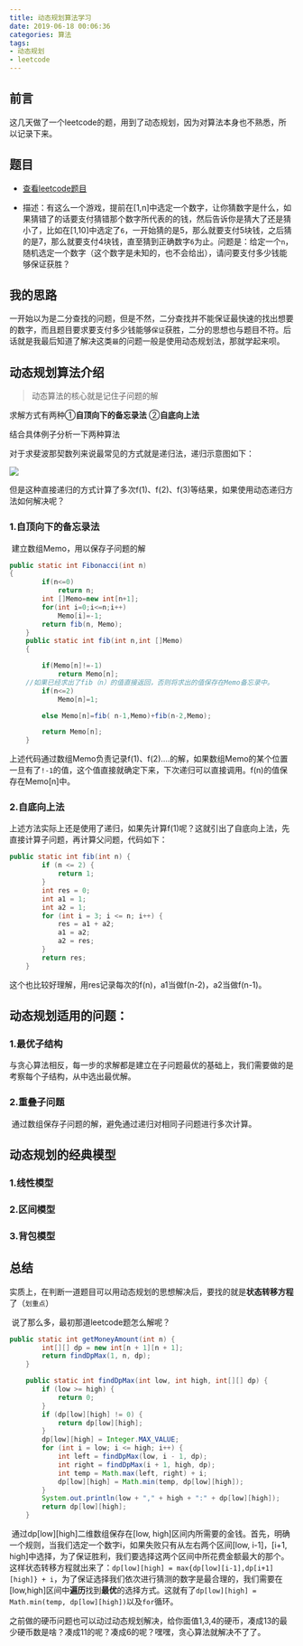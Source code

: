 ```yaml
---
title: 动态规划算法学习
date: 2019-06-18 00:06:36
categories: 算法
tags:
- 动态规划
- leetcode
---
```


## 前言

​	这几天做了一个leetcode的题，用到了动态规划，因为对算法本身也不熟悉，所以记录下来。

## 题目

- [查看leetcode题目](<https://leetcode.com/problems/guess-number-higher-or-lower-ii/>)

- 描述：有这么一个游戏，提前在[1,n]中选定一个数字，让你猜数字是什么，如果猜错了的话要支付猜错那个数字所代表的的钱，然后告诉你是猜大了还是猜小了，比如在[1,10]中选定了`6`，一开始猜的是5，那么就要支付5块钱，之后猜的是7，那么就要支付4块钱，直至猜到正确数字`6`为止。问题是：给定一个`n`，随机选定一个数字（这个数字是未知的，也不会给出），请问要支付多少钱能够保证获胜？

## 我的思路

​	一开始以为是二分查找的问题，但是不然，二分查找并不能保证最快速的找出想要的数字，而且题目要求要支付多少钱能够`保证`获胜，二分的思想也与题目不符。后话就是我最后知道了解决这类`最`的问题一般是使用动态规划法，那就学起来呗。

## 动态规划算法介绍

> 动态算法的核心就是记住子问题的解

求解方式有两种①**自顶向下的备忘录法**   ②**自底向上法**

结合具体例子分析一下两种算法

对于求斐波那契数列来说最常见的方式就是递归法，递归示意图如下：

![](http://ptab4lsol.bkt.clouddn.com/fibdiagram.jpg)

​	       但是这种直接递归的方式计算了多次f(1)、f(2)、f(3)等结果，如果使用动态递归方法如何解决呢？

### 1.自顶向下的备忘录法

​	建立数组Memo，用以保存子问题的解

```java
public static int Fibonacci(int n)
{
        if(n<=0)
            return n;
        int []Memo=new int[n+1];        
        for(int i=0;i<=n;i++)
            Memo[i]=-1;
        return fib(n, Memo);
    }
    public static int fib(int n,int []Memo)
    {

        if(Memo[n]!=-1)
            return Memo[n];
    //如果已经求出了fib（n）的值直接返回，否则将求出的值保存在Memo备忘录中。               
        if(n<=2)
            Memo[n]=1;

        else Memo[n]=fib( n-1,Memo)+fib(n-2,Memo);  

        return Memo[n];
    }
```

​	上述代码通过数组Memo负责记录f(1)、f(2)....的解，如果数组Memo的某个位置一旦有了`!-1`的值，这个值直接就确定下来，下次递归可以直接调用。f(n)的值保存在Memo[n]中。

### 2.自底向上法

​	上述方法实际上还是使用了递归，如果先计算f(1)呢？这就引出了自底向上法，先直接计算子问题，再计算父问题，代码如下：

```java
public static int fib(int n) {
        if (n <= 2) {
            return 1;
        }
        int res = 0;
        int a1 = 1;
        int a2 = 1;
        for (int i = 3; i <= n; i++) {
            res = a1 + a2;
            a1 = a2;
            a2 = res;
        }
        return res;
    }
```

​	 这个也比较好理解，用res记录每次的f(n)，a1当做f(n-2)，a2当做f(n-1)。

## 动态规划适用的问题：

### 1.最优子结构

​	与贪心算法相反，每一步的求解都是建立在子问题最优的基础上，我们需要做的是考察每个子结构，从中选出最优解。

### 2.重叠子问题

​	通过数组保存子问题的解，避免通过递归对相同子问题进行多次计算。

##  动态规划的经典模型

### 1.线性模型

### 2.区间模型

### 3.背包模型

## 总结

​	实质上，在判断一道题目可以用动态规划的思想解决后，要找的就是**状态转移方程**了（`划重点`）

​	说了那么多，最初那道leetcode题怎么解呢？

```java
public static int getMoneyAmount(int n) {
        int[][] dp = new int[n + 1][n + 1];
        return findDpMax(1, n, dp);
    }

    public static int findDpMax(int low, int high, int[][] dp) {
        if (low >= high) {
            return 0;
        }
        if (dp[low][high] != 0) {
            return dp[low][high];
        }
        dp[low][high] = Integer.MAX_VALUE;
        for (int i = low; i <= high; i++) {
            int left = findDpMax(low, i - 1, dp);
            int right = findDpMax(i + 1, high, dp);
            int temp = Math.max(left, right) + i;
            dp[low][high] = Math.min(temp, dp[low][high]);
        }
        System.out.println(low + "," + high + ":" + dp[low][high]);
        return dp[low][high];
    }
```

​	通过dp\[low][high]二维数组保存在[low, high]区间内所需要的金钱。首先，明确一个规则，当我们选定一个数字i，如果失败只有从左右两个区间[low, i-1]，[i+1, high]中选择，为了保证胜利，我们要选择这两个区间中所花费金额最大的那个。这样状态转移方程就出来了：`dp[low][high] = max{dp[low][i-1],dp[i+1][high]} + i`，为了保证选择我们依次进行猜测的数字是最合理的，我们需要在[low,high]区间中**遍历**找到**最优**的选择方式。这就有了```dp[low][high] = Math.min(temp, dp[low][high])```以及`for`循环。

​	之前做的硬币问题也可以动过动态规划解决，给你面值1,3,4的硬币，凑成13的最少硬币数是啥？凑成11的呢？凑成6的呢？嘿嘿，贪心算法就解决不了了。

